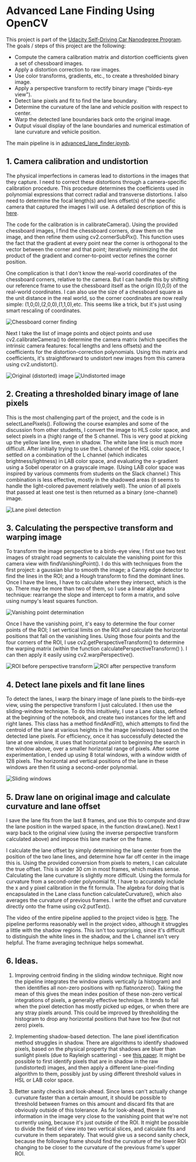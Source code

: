 # Advanced Lane Finding Using OpenCV

This project is part of the [Udacity Self-Driving Car Nanodegree Program](https://github.com/udacity/CarND-Traffic-Sign-Classifier-Project). The goals / steps of this project are the following:

* Compute the camera calibration matrix and distortion coefficients given a set of chessboard images.
* Apply a distortion correction to raw images.
* Use color transforms, gradients, etc., to create a thresholded binary image.
* Apply a perspective transform to rectify binary image ("birds-eye view").
* Detect lane pixels and fit to find the lane boundary.
* Determine the curvature of the lane and vehicle position with respect to center.
* Warp the detected lane boundaries back onto the original image.
* Output visual display of the lane boundaries and numerical estimation of lane curvature and vehicle position.

The main pipeline is in [advanced_lane_finder.ipynb](advanced_lane_finder.ipynb).

## 1. Camera calibration and undistortion

The physical imperfections in cameras lead to distortions in the images that they capture. I need to correct these distortions through a camera-specific calibration procedure. This procedure determines the coefficients used in polynomial expressions that correct radial and transverse distortions. I also need to determine the focal length(s) and lens offset(s) of the specific camera that captured the images I will use. A detailed description of this is [here](http://docs.opencv.org/3.0-beta/doc/py_tutorials/py_calib3d/py_calibration/py_calibration.html).

The code for the calibration is in calibrateCamera(). Using the provided chessboard images, I find the chessboard corners, draw them on the image, and then refine them using cv2.cornerSubPix(). This function uses the fact that the gradient at every point near the corner is orthogonal to the vector between the corner and that point; iteratively minimizing the dot product of the gradient and corner-to-point vector refines the corner position.

One complication is that I don't know the real-world coordinates of the chessboard corners, relative to the camera. But I can handle this by shifting our reference frame to use the chessboard itself as the origin (0,0,0) of the real-world coordinates. I can also use the size of a chessboard square as the unit distance in the real world, so the corner coordinates are now really simple: (1,0,0),(2,0,0),(1,1,0),etc. This seems like a trick, but it's just using smart rescaling of coordinates. 

![Chessboard corner finding](./pipeline_examples/chessboard_corners.png)

Next I take the list of image points and object points and use cv2.calibrateCamera() to determine the camera matrix (which specifies the intrinsic camera features: focal lengths and lens offsets) and the coefficients for the distortion-correction polynomials. Using this matrix and coefficients, it's straightforward to undistort new images from this camera using cv2.undistort().

![Original (distorted) image](./pipeline_examples/original_distorted.png)
![Undistorted image](./pipeline_examples/original_undistorted.png)

## 2. Creating a thresholded binary image of lane pixels

This is the most challenging part of the project, and the code is in selectLanePixels(). Following the course examples and some of the discussion from other students, I convert the image to HLS color space, and select pixels in a (high) range of the S channel. This is very good at picking up the yellow lane line, even in shadow. The white lane line is much more difficult. After initially trying to use the L channel of the HSL color space, I settled on a combination of the L channel (which indicates brightness/lightness) in LAB color space, and evaluating the x-gradient using a Sobel operator on a grayscale image. (Using LAB color space was inspired by various comments from students on the Slack channel.) This combination is less effective, mostly in the shadowed areas (it seems to handle the light-colored pavement relatively well). The union of all pixels that passed at least one test is then returned as a binary (one-channel) image. 

![Lane pixel detection](./pipeline_examples/lane_pixel_detection.png)

## 3. Calculating the perspective transform and warping image

To transform the image perspective to a birds-eye view, I first use two test images of straight road segments to calculate the vanishing point for this camera view with findVanishingPoint(). I do this with techniques from the first project: a gaussian blur to smooth the image; a Canny edge detector to find the lines in the ROI; and a Hough transform to find the dominant lines. Once I have the lines, I have to calculate where they intersect, which is the vp. There may be more than two of them, so I use a linear algebra technique: rearrange the slope and intercept to form a matrix, and solve using numpy's least squares function.

![Vanishing point determination](./pipeline_examples/vanishing_point.png)

Once I have the vanishing point, it's easy to determine the four corner points of the ROI; I set vertical limits on the ROI and calculate the horizontal positions that fall on the vanishing lines. Using those four points and the four corners of the ROI, I use cv2.getPerspectiveTransform() to determine the warping matrix (within the function calculatePerspectiveTransform() ). I can then apply it easily using cv2.warpPerspective().

![ROI before perspective transform](./pipeline_examples/roi_before_warp.png)
![ROI after perspective transform](./pipeline_examples/roi_after_warp.png)

## 4. Detect lane pixels and fit lane lines

To detect the lanes, I warp the binary image of lane pixels to the birds-eye view, using the perspective transform I just calculated. I then use the sliding-window technique. To do this intuitively, I use a Lane class, defined at the beginning of the notebook, and create two instances for the left and right lanes. This class has a method findAndFit(), which attempts to find the centroid of the lane at various heights in the image (windows) based on the detected lane pixels. For efficiency, once it has successfully detected the lane at one window, it uses that horizontal point to beginning the search in the window above, over a smaller horizontal range of pixels. After some experimentation, I ended up using 8 total windows, with a window width of 128 pixels. The horizontal and vertical positions of the lane in these windows are then fit using a second-order polynomial.

![Sliding windows](./pipeline_examples/sliding_windows.jpg)

## 5. Draw lane on original image and calculate curvature and lane offset 

I save the lane fits from the last 8 frames, and use this to compute and draw the lane position in the warped space, in the function drawLane(). Next I warp back to the original view (using the inverse perspective transform calculated above) and impose this lane marker on the frame. 

I calculate the lane offset by simply determining the lane center from the position of the two lane lines, and determine how far off center in the image this is. Using the provided conversion from pixels to meters, I can calculate the true offset. This is under 30 cm in most frames, which makes sense. Calculating the lane curvature is slightly more difficult. Using the  formula for curvature from a second-order polynomial fit, I have to accurately include the x and y pixel calibration in the fit formula. The algebra for doing that is encapsulated in the Lane class function calculateCurvature(), which also averages the curvature of previous frames. I write the offset and curvature directly onto the frame using cv2.putText().

The video of the entire pipeline applied to the project video is [here](./output_video/video_output.mp4). The pipeline performs reasonably well in the project video, although it struggles a little with the shadow regions. This isn't too surprising, since it's difficult to distinguish the white lines in the shadow, and the L channel isn't very helpful. The frame averaging technique helps somewhat. 

## 6. Ideas.

1. Improving centroid finding in the sliding window technique. Right now the pipeline integrates the window pixels vertically (a histogram) and then identifies all non-zero positions with np.flatnonzero(). Taking the mean of this gives the mean index position of these non-zero vertical integrations of pixels, a generally effective technique. It tends to fail when the pixel detection has mostly picked up edges, or when there are any stray pixels around. This could be improved by thresholding the histogram to drop any horizontal positions that have too few (but not zero) pixels.

2. Implementing shadow-based detection. The lane pixel identification method struggles in shadow. There are algorithms to identify shadowed pixels, based on the physical property that shadows are bluer than sunlight pixels (due to Rayleigh scattering) - see [this paper](https://asp-eurasipjournals.springeropen.com/articles/10.1186/1687-6180-2012-141). It might be possible to first identify pixels that are in shadow in the raw (undistorted) images, and then apply a different lane-pixel-finding algorithm to them, possibly just by using different threshold values in HSL or LAB color space. 

3. Better sanity checks and look-ahead. Since lanes can't actually change curvature faster than a certain amount, it should be possible to threshold between frames on this amount and discard fits that are obviously outside of this tolerance. As for look-ahead, there is information in the image very close to the vanishing point that we're not currently using, because it's just outside of the ROI. It might be possible to divide the field of view into two vertical slices, and calculate fits and curvature in them separately. That would give us a second sanity check, because the following frame should find the curvature of the lower ROI changing to be closer to the curvature of the previous frame's upper ROI.
